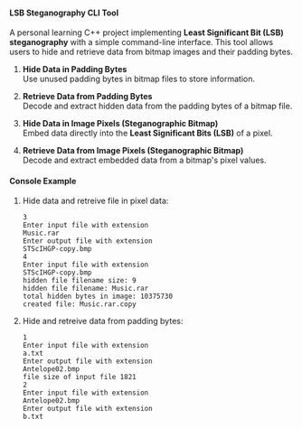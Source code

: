 #### **LSB Steganography CLI Tool**
A personal learning C++ project implementing **Least Significant Bit (LSB) steganography** with a simple command-line interface. This tool allows users to hide and retrieve data from bitmap images and their padding bytes.

1. **Hide Data in Padding Bytes**  
   Use unused padding bytes in bitmap files to store information.

2. **Retrieve Data from Padding Bytes**  
   Decode and extract hidden data from the padding bytes of a bitmap file.

3. **Hide Data in Image Pixels (Steganographic Bitmap)**  
   Embed data directly into the **Least Significant Bits (LSB)** of a pixel.

4. **Retrieve Data from Image Pixels (Steganographic Bitmap)**  
   Decode and extract embedded data from a bitmap's pixel values.

#### **Console Example**
1. Hide data and retreive file in pixel data:  
   ```plaintext
   3
   Enter input file with extension
   Music.rar
   Enter output file with extension
   STScIHGP-copy.bmp
   4
   Enter input file with extension
   STScIHGP-copy.bmp
   hidden file filename size: 9
   hidden file filename: Music.rar
   total hidden bytes in image: 10375730
   created file: Music.rar.copy
   ```
2. Hide and retreive data from padding bytes:
   ```plaintext
   1
   Enter input file with extension
   a.txt
   Enter output file with extension
   Antelope02.bmp
   file size of input file 1821
   2
   Enter input file with extension
   Antelope02.bmp
   Enter output file with extension
   b.txt
   ```
